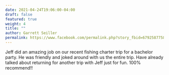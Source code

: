 ```yaml
---
date: 2021-04-24T19:06:00-04:00
draft: false
featured: true
weight: 4
title: ""
author: Garrett Seiller
permalink: https://www.facebook.com/permalink.php?story_fbid=679258775858302&id=100013225561775
---
```


Jeff did an amazing job on our recent fishing charter trip for a bachelor party. He was friendly and joked around with us the entire trip. Have already talked about returning for another trip with Jeff just for fun. 100% recommend!!
